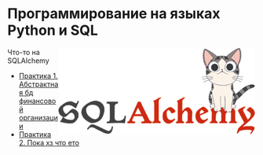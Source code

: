 # Программирование на языках Python и SQL

<img src="https://github.com/Cat-in-box/FA/blob/png/git%20pymysql.png" align="right" width=400 height=175/>

Что-то на SQLAlchemy

* [Практика 1. Абстрактная бд финансовой организации](https://github.com/Cat-in-box/FA/tree/master/2%20%D0%BA%D1%83%D1%80%D1%81/%D0%9F%D1%80%D0%BE%D0%B3%D1%80%D0%B0%D0%BC%D0%BC%D0%B8%D1%80%D0%BE%D0%B2%D0%B0%D0%BD%D0%B8%D0%B5%20%D0%BD%D0%B0%20%D1%8F%D0%B7%D1%8B%D0%BA%D0%B0%D1%85%20Python%20%D0%B8%20SQL/Pract%201)
* [Практика 2. Пока хз что ето](https://github.com/Cat-in-box/FA/tree/master/2%20%D0%BA%D1%83%D1%80%D1%81/%D0%9F%D1%80%D0%BE%D0%B3%D1%80%D0%B0%D0%BC%D0%BC%D0%B8%D1%80%D0%BE%D0%B2%D0%B0%D0%BD%D0%B8%D0%B5%20%D0%BD%D0%B0%20%D1%8F%D0%B7%D1%8B%D0%BA%D0%B0%D1%85%20Python%20%D0%B8%20SQL/Pract%202)
